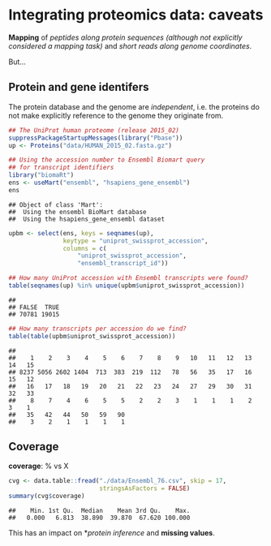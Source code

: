 # Integrating proteomics data: caveats


**Mapping** of *peptides along protein sequences (although not
  explicitly considered a mapping task)* and *short reads along genome
  coordinates*.

But...

## Protein and gene identifers

The protein database and the genome are _independent_, i.e. the
proteins do not make explicitly reference to the genome they originate
from.


```r
## The UniProt human proteome (release 2015_02)
suppressPackageStartupMessages(library("Pbase"))
up <- Proteins("data/HUMAN_2015_02.fasta.gz")

## Using the accession number to Ensembl Biomart query
## for transcript identifiers
library("biomaRt")
ens <- useMart("ensembl", "hsapiens_gene_ensembl")
ens
```

```
## Object of class 'Mart':
##  Using the ensembl BioMart database
##  Using the hsapiens_gene_ensembl dataset
```

```r
upbm <- select(ens, keys = seqnames(up),
               keytype = "uniprot_swissprot_accession",
               columns = c(
                   "uniprot_swissprot_accession",
                   "ensembl_transcript_id"))
```

```r
## How many UniProt accession with Ensembl transcripts were found?
table(seqnames(up) %in% unique(upbm$uniprot_swissprot_accession))
```

```
## 
## FALSE  TRUE 
## 70781 19015
```


```r
## How many transcripts per accession do we find?
table(table(upbm$uniprot_swissprot_accession))
```

```
## 
##    1    2    3    4    5    6    7    8    9   10   11   12   13   14   15 
## 8237 5056 2602 1404  713  383  219  112   78   56   35   17   16   15   12 
##   16   17   18   19   20   21   22   23   24   27   29   30   31   32   33 
##    8    7    4    6    5    5    2    2    3    1    1    1    2    3    1 
##   35   42   44   50   59   90 
##    3    2    1    1    1    1
```

## Coverage

**coverage**: % vs X


```r
cvg <- data.table::fread("./data/Ensembl_76.csv", skip = 17,
                         stringsAsFactors = FALSE)
summary(cvg$coverage)
```

```
##    Min. 1st Qu.  Median    Mean 3rd Qu.    Max. 
##   0.000   6.813  38.890  39.870  67.620 100.000
```

This has an impact on **protein inference* and **missing values**.
